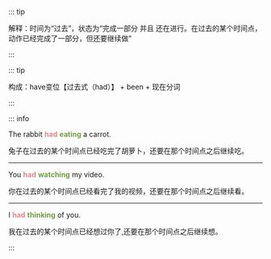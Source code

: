 ::: tip

解释：时间为“过去”，状态为“完成一部分 并且 还在进行。在过去的某个时间点，动作已经完成了一部分，但还要继续做”

:::


::: tip

构成：have变位【过去式（had）】 +   been   + 现在分词

:::



::: info

The rabbit **<font color="#e38787">had</font>** **<font color="6f9d40">eating</font>** a carrot.

兔子在过去的某个时间点已经吃完了胡萝卜，还要在那个时间点之后继续吃。

---

You **<font color="#e38787">had</font>** **<font color="6f9d40">watching</font>** my video.

你在过去的某个时间点已经看完了我的视频，还要在那个时间点之后继续看。

---

I **<font color="#e38787">had</font>** **<font color="6f9d40">thinking</font>** of you.

我在过去的某个时间点已经想过你了,还要在那个时间点之后继续想。


:::